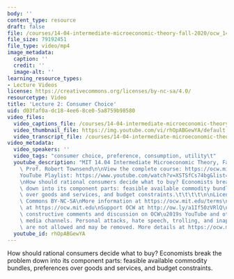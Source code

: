 ```yaml
---
body: ''
content_type: resource
draft: false
file: /courses/14-04-intermediate-microeconomic-theory-fall-2020/ocw_1404_lecture02_2020sep03_360p_16_9.mp4
file_size: 79192451
file_type: video/mp4
image_metadata:
  caption: ''
  credit: ''
  image-alt: ''
learning_resource_types:
- Lecture Videos
license: https://creativecommons.org/licenses/by-nc-sa/4.0/
resourcetype: Video
title: 'Lecture 2: Consumer Choice'
uid: d03faf0a-dc18-4ee6-8ce0-5a8759b98580
video_files:
  video_captions_file: /courses/14-04-intermediate-microeconomic-theory-fall-2020/1p8YdajMGCZNJ6MmoNCgq8C3gdTcVJdep_transcript.webvtt
  video_thumbnail_file: https://img.youtube.com/vi/rhOpABGewYA/default.jpg
  video_transcript_file: /courses/14-04-intermediate-microeconomic-theory-fall-2020/1p8YdajMGCZNJ6MmoNCgq8C3gdTcVJdep_transcript.pdf
video_metadata:
  video_speakers: ''
  video_tags: "consumer choice, preference, consumption, utility\t"
  youtube_description: "MIT 14.04 Intermediate Microeconomic Theory, Fall 2020\nInstructor:\
    \ Prof. Robert Townsend\n\nView the complete course: https://ocw.mit.edu/courses/14-04-intermediate-microeconomic-theory-fall-2020/\n\
    YouTube Playlist: https://www.youtube.com/watch?v=XSTSfCs74bg&list=PLUl4u3cNGP63wnrKge9vllow3Y2OOOKqF\n\
    \nHow should rational consumers decide what to buy? Economists break the problem\
    \ down into its component parts: feasible available commodity bundles, preferences\
    \ over goods and services, and budget constraints.\t\t\t\t\n\nLicense: Creative\
    \ Commons BY-NC-SA\nMore information at https://ocw.mit.edu/terms\nMore courses\
    \ at https://ocw.mit.edu\nSupport OCW at http://ow.ly/a1If50zVRlQ\n\nWe encourage\
    \ constructive comments and discussion on OCW\u2019s YouTube and other social\
    \ media channels. Personal attacks, hate speech, trolling, and inappropriate comments\
    \ are not allowed and may be removed. More details at https://ocw.mit.edu/comments."
  youtube_id: rhOpABGewYA
---
```

How should rational consumers decide what to buy? Economists break the problem down into its component parts: feasible available commodity bundles, preferences over goods and services, and budget constraints.